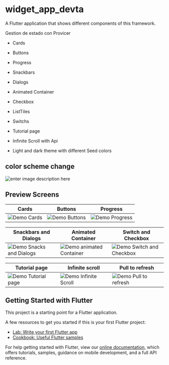 # widget_app_devta  
A Flutter application that shows different components of this framework.

Gestion de estado con Provicer

* Cards
* Buttons
* Progress
* Snackbars
* Dialogs
* Animated Container
* Checkbox
* ListTiles
* Switchs
* Tutorial page
* Infinite Scroll with Api

* Light and dark theme with different Seed colors

##   color scheme change

![enter image description here](https://i.ibb.co/zG3Lxmz/color-scheme-change.gif)


## Preview Screens
|Cards  | Buttons | Progress |
|--|--|--|
| ![Demo Cards](https://i.ibb.co/fxnncNs/cards-screen.gif) | ![Demo Buttons](https://i.ibb.co/PDxc153/buttons-screen.png) | ![Demo Progress](https://i.ibb.co/xXzCfwK/progress-screen.gif) |




| Snackbars and Dialogs | Animated Container | Switch and Checkbox|
|--|--|--|
| ![Demo Snacks and Dialogs](https://i.ibb.co/9r4rN2H/snackbar-dialog-screen.gif) | ![Demo animated Container](https://i.ibb.co/9g04Dp3/animated-container-screen.gif) | ![Demo Switch and Checkbox](https://i.ibb.co/C15v7S1/switch-checkbox-screen.gif) |


| Tutorial page  | Infinite scroll | Pull to refresh |
|--|--|--|
| ![Demo Tutorial page](https://i.ibb.co/9tNKcBY/tutorial-screen.gif) | ![Demo Infinite Scroll](https://i.ibb.co/8mTFK9W/Infinite-scroll-screen.gif) | ![Demo Pull to refresh](https://i.ibb.co/QjtdBNq/pull-to-refresh-screen.gif) |

## Getting Started with Flutter

This project is a starting point for a Flutter application.

A few resources to get you started if this is your first Flutter project:

- [Lab: Write your first Flutter app](https://flutter.dev/docs/get-started/codelab)
- [Cookbook: Useful Flutter samples](https://flutter.dev/docs/cookbook)

For help getting started with Flutter, view our
[online documentation](https://flutter.dev/docs), which offers tutorials,
samples, guidance on mobile development, and a full API reference.


<!--stackedit_data:
eyJoaXN0b3J5IjpbMTg5OTg3MTY2NSwxMDgwNTIwMTQsMTk2Mz
cwMTkwOSwtMzYxMTkzOTU4XX0=
-->